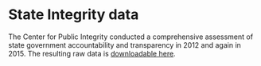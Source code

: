 # State Integrity data

The Center for Public Integrity conducted a comprehensive assessment of state government accountability and transparency in 2012 and again in 2015. The resulting raw data is [downloadable here](https://github.com/PublicI/state-integrity-data/archive/master.zip).
